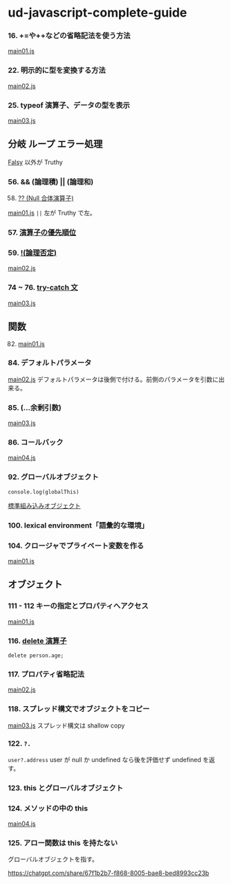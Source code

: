 # ud-javascript-complete-guide


### 16. +=や++などの省略記法を使う方法

[main01.js](basic/main01.js)

### 22. 明示的に型を変換する方法

[main02.js](basic/main02.js)

### 25. typeof 演算子、データの型を表示

[main03.js](basic/main03.js)

## 分岐 ループ エラー処理

[Falsy](https://developer.mozilla.org/ja/docs/Glossary/Falsy) 以外が Truthy

### 56. && (論理積) || (論理和)
58. [?? (Null 合体演算子)](https://developer.mozilla.org/ja/docs/Web/JavaScript/Reference/Operators/Nullish_coalescing)

[main01.js](if-loop-error/main01.js) `||` 左が Truthy で左。

### 57. [演算子の優先順位](https://developer.mozilla.org/ja/docs/Web/JavaScript/Reference/Operators/Operator_precedence)

### 59. [!(論理否定)](https://developer.mozilla.org/ja/docs/Web/JavaScript/Reference/Operators/Logical_NOT)

[main02.js](if-loop-error/main02.js)

### 74 ~ 76. [try-catch 文](https://developer.mozilla.org/ja/docs/Web/JavaScript/Reference/Statements/try...catch)

[main03.js](if-loop-error/main03.js)

## 関数

82. [main01.js](function/main01.js)


### 84. デフォルトパラメータ

[main02.js](function/main02.js) デフォルトパラメータは後側で付ける。前側のパラメータを引数に出来る。

### 85. (...余剰引数)

[main03.js](function/main03.js)

### 86. コールバック

[main04.js](function/main04.js)

### 92. グローバルオブジェクト

`console.log(globalThis)`

[標準組み込みオブジェクト](https://developer.mozilla.org/ja/docs/Web/JavaScript/Reference/Global_Objects)

### 100. lexical environment「語彙的な環境」


### 104. クロージャでプライベート変数を作る

[main01.js](evolutionary-function/main01.js)

## オブジェクト

### 111 - 112 キーの指定とプロパティへアクセス

[main01.js](object/main01.js)

### 116. [delete 演算子](https://developer.mozilla.org/ja/docs/Web/JavaScript/Reference/Operators/delete)

`delete person.age;`

### 117. プロパティ省略記法

[main02.js](object/main02.js)

### 118. スプレッド構文でオブジェクトをコピー

[main03.js](object/main03.js) スプレッド構文は shallow copy

### 122. `?.`

`user?.address` user が null か undefined なら後を評価せず undefined を返す。

### 123. this とグローバルオブジェクト
### 124. メソッドの中の this

[main04.js](object/main04.js)

### 125. アロー関数は this を持たない

グローバルオブジェクトを指す。

https://chatgpt.com/share/67f1b2b7-f868-8005-bae8-bed8993cc23b

